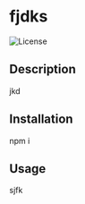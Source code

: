 # fjdks
  ![License](https://img.shields.io/badge/License-APACHE%202.0-blue)

## Description
jkd 
## Installation
npm i
## Usage
sjfk
